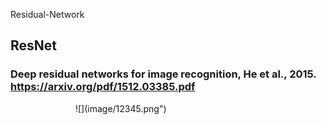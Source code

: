 Residual-Network
## ResNet
### Deep residual networks for image recognition, He et al., 2015. https://arxiv.org/pdf/1512.03385.pdf
<img src="images/1235.png" width="100" height="10">
![](image/12345.png")

